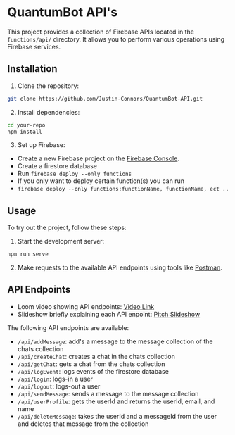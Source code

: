 # QuantumBot API's

This project provides a collection of Firebase APIs located in the `functions/api/` directory. It allows you to perform various operations using Firebase services.

## Installation

1. Clone the repository:

  ```bash
  git clone https://github.com/Justin-Connors/QuantumBot-API.git
  ```

2. Install dependencies:

  ```bash
  cd your-repo
  npm install
  ```

3. Set up Firebase:

  - Create a new Firebase project on the [Firebase Console](https://console.firebase.google.com/).
  - Create a firestore database
  - Run ```firebase deploy --only functions``` 
  - If you only want to deploy certain function(s) you can run 
  - ```firebase deploy --only functions:functionName, functionName, ect ..```

## Usage

To try out the project, follow these steps:

1. Start the development server:

  ```bash
  npm run serve
  ```

2. Make requests to the available API endpoints using tools like [Postman](https://www.postman.com/).

## API Endpoints

- Loom video showing API endpoints: [Video Link](https://www.loom.com/share/63cc7b9e5ed84942bf8832d349336795)
- Slideshow briefly explaining each API enpoint: [Pitch Slideshow](https://pitch.com/v/quantumbots-api-kvy6k6)

The following API endpoints are available:

- `/api/addMessage`: add's a message to the message collection of the chats collection
- `/api/createChat`: creates a chat in the chats collection
- `/api/getChat`: gets a chat from the chats collection
- `/api/logEvent`: logs events of the firestore database
- `/api/login`: logs-in a user
- `/api/logout`: logs-out a user
- `/api/sendMessage`: sends a message to the message collection
- `/api/userProfile`: gets the userId and returns the userId, email, and name
- `/api/deleteMessage`: takes the userId and a messageId from the user and deletes that message from the collection
